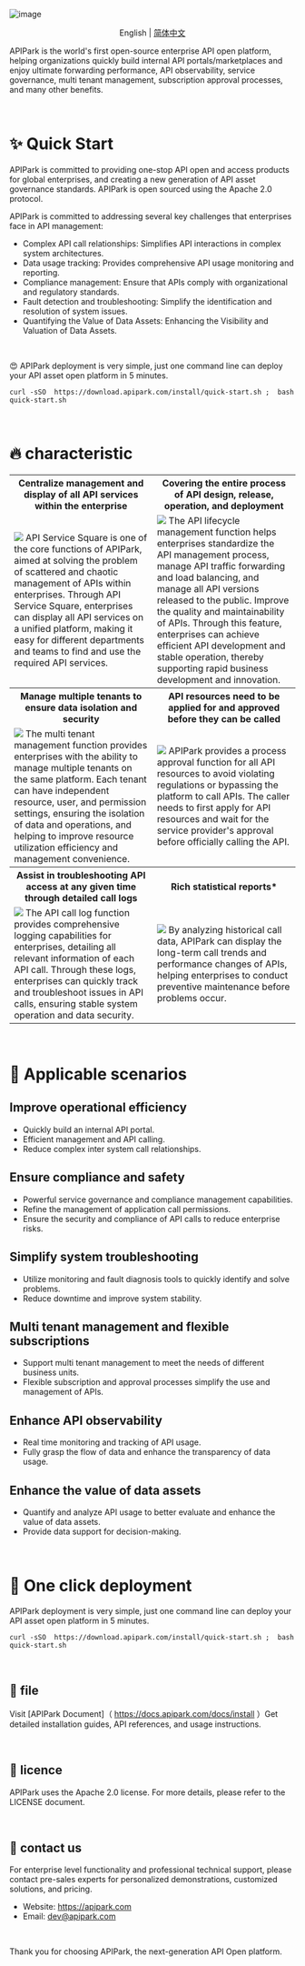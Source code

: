 ![image]( https://github.com/user-attachments/assets/96e36db5-2733-49c8-8e1e-ecbcc60a3943 )

<p align="center">
  English
  | 
  <a href="readme/readme-zh-cn.md">简体中文</a>
</p>

APIPark is the world's first open-source enterprise API open platform, helping organizations quickly build internal API portals/marketplaces and enjoy ultimate forwarding performance, API observability, service governance, multi tenant management, subscription approval processes, and many other benefits.

<br>

# ✨  Quick Start
APIPark is committed to providing one-stop API open and access products for global enterprises, and creating a new generation of API asset governance standards. APIPark is open sourced using the Apache 2.0 protocol.

APIPark is committed to addressing several key challenges that enterprises face in API management:
- Complex API call relationships: Simplifies API interactions in complex system architectures.
- Data usage tracking: Provides comprehensive API usage monitoring and reporting.
- Compliance management: Ensure that APIs comply with organizational and regulatory standards.
- Fault detection and troubleshooting: Simplify the identification and resolution of system issues.
- Quantifying the Value of Data Assets: Enhancing the Visibility and Valuation of Data Assets.


<br>

😍 APIPark deployment is very simple, just one command line can deploy your API asset open platform in 5 minutes.

```
curl -sSO  https://download.apipark.com/install/quick-start.sh ;  bash quick-start.sh
```

<br>

# 🔥  characteristic
<table>
<tr>
<th>
Centralize management and display of all API services within the enterprise
</th>
<th>
Covering the entire process of API design, release, operation, and deployment
</th>

</tr>

<tr>
<td width="50%">
<img src=" https://apipark.com/wp-content/uploads/2024/08/%E9%A1%B5%E9%9D%A2 -1.png" />
API Service Square is one of the core functions of APIPark, aimed at solving the problem of scattered and chaotic management of APIs within enterprises. Through API Service Square, enterprises can display all API services on a unified platform, making it easy for different departments and teams to find and use the required API services.
</td>
<td width="50%">
<img src=" https://apipark.com/wp-content/uploads/2024/08/Life-Cycle.png " />
The API lifecycle management function helps enterprises standardize the API management process, manage API traffic forwarding and load balancing, and manage all API versions released to the public. Improve the quality and maintainability of APIs. Through this feature, enterprises can achieve efficient API development and stable operation, thereby supporting rapid business development and innovation.
</td>
</tr>
  
<tr>
<th>
Manage multiple tenants to ensure data isolation and security
</th>
<th>
API resources need to be applied for and approved before they can be called
</th>

</tr>

<tr>
<td width="50%">
<img src=" https://apipark.com/wp-content/uploads/2024/08/Multi-tenant.png " />
The multi tenant management function provides enterprises with the ability to manage multiple tenants on the same platform. Each tenant can have independent resource, user, and permission settings, ensuring the isolation of data and operations, and helping to improve resource utilization efficiency and management convenience.
</td>
<td width="50%">
<img src=" https://apipark.com/wp-content/uploads/2024/08/Application.png " />
APIPark provides a process approval function for all API resources to avoid violating regulations or bypassing the platform to call APIs. The caller needs to first apply for API resources and wait for the service provider's approval before officially calling the API.
</td>
</tr>

<tr>
<th>
Assist in troubleshooting API access at any given time through detailed call logs
</th>
<th>
Rich statistical reports*
</th>

</tr>

<tr>
<td width="50%">
<img src=" https://apipark.com/wp-content/uploads/2024/08/Chart-1.png " />
The API call log function provides comprehensive logging capabilities for enterprises, detailing all relevant information of each API call. Through these logs, enterprises can quickly track and troubleshoot issues in API calls, ensuring stable system operation and data security.
</td>
<td width="50%">
<img src=" https://apipark.com/wp-content/uploads/2024/08/Chart.png " />
By analyzing historical call data, APIPark can display the long-term call trends and performance changes of APIs, helping enterprises to conduct preventive maintenance before problems occur.
</td>
</tr>
  
</table>


<br>

# 🚩 Applicable scenarios
## Improve operational efficiency
- Quickly build an internal API portal.
- Efficient management and API calling.
- Reduce complex inter system call relationships.

## Ensure compliance and safety
- Powerful service governance and compliance management capabilities.
- Refine the management of application call permissions.
- Ensure the security and compliance of API calls to reduce enterprise risks.

## Simplify system troubleshooting
- Utilize monitoring and fault diagnosis tools to quickly identify and solve problems.
- Reduce downtime and improve system stability.

## Multi tenant management and flexible subscriptions
- Support multi tenant management to meet the needs of different business units.
- Flexible subscription and approval processes simplify the use and management of APIs.

## Enhance API observability
- Real time monitoring and tracking of API usage.
- Fully grasp the flow of data and enhance the transparency of data usage.

## Enhance the value of data assets
- Quantify and analyze API usage to better evaluate and enhance the value of data assets.
- Provide data support for decision-making.

<br>

# 🚀 One click deployment
APIPark deployment is very simple, just one command line can deploy your API asset open platform in 5 minutes.

```
curl -sSO  https://download.apipark.com/install/quick-start.sh ;  bash quick-start.sh
```

<br>

## 📕 file
Visit [APIPark Document]（ https://docs.apipark.com/docs/install ）Get detailed installation guides, API references, and usage instructions.

<br>

## 🧾 licence
APIPark uses the Apache 2.0 license. For more details, please refer to the LICENSE document.


<br>

## 💌 contact us
For enterprise level functionality and professional technical support, please contact pre-sales experts for personalized demonstrations, customized solutions, and pricing.

- Website: https://apipark.com
- Email: dev@apipark.com

<br>

Thank you for choosing APIPark, the next-generation API Open platform.
